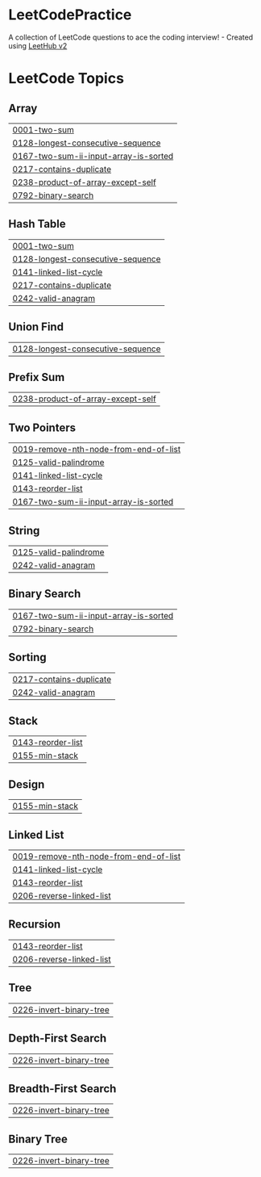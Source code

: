 # LeetCodePractice
A collection of LeetCode questions to ace the coding interview! - Created using [LeetHub v2](https://github.com/arunbhardwaj/LeetHub-2.0)

<!---LeetCode Topics Start-->
# LeetCode Topics
## Array
|  |
| ------- |
| [0001-two-sum](https://github.com/whileNotEOThori/LeetCodePractice/tree/master/0001-two-sum) |
| [0128-longest-consecutive-sequence](https://github.com/whileNotEOThori/LeetCodePractice/tree/master/0128-longest-consecutive-sequence) |
| [0167-two-sum-ii-input-array-is-sorted](https://github.com/whileNotEOThori/LeetCodePractice/tree/master/0167-two-sum-ii-input-array-is-sorted) |
| [0217-contains-duplicate](https://github.com/whileNotEOThori/LeetCodePractice/tree/master/0217-contains-duplicate) |
| [0238-product-of-array-except-self](https://github.com/whileNotEOThori/LeetCodePractice/tree/master/0238-product-of-array-except-self) |
| [0792-binary-search](https://github.com/whileNotEOThori/LeetCodePractice/tree/master/0792-binary-search) |
## Hash Table
|  |
| ------- |
| [0001-two-sum](https://github.com/whileNotEOThori/LeetCodePractice/tree/master/0001-two-sum) |
| [0128-longest-consecutive-sequence](https://github.com/whileNotEOThori/LeetCodePractice/tree/master/0128-longest-consecutive-sequence) |
| [0141-linked-list-cycle](https://github.com/whileNotEOThori/LeetCodePractice/tree/master/0141-linked-list-cycle) |
| [0217-contains-duplicate](https://github.com/whileNotEOThori/LeetCodePractice/tree/master/0217-contains-duplicate) |
| [0242-valid-anagram](https://github.com/whileNotEOThori/LeetCodePractice/tree/master/0242-valid-anagram) |
## Union Find
|  |
| ------- |
| [0128-longest-consecutive-sequence](https://github.com/whileNotEOThori/LeetCodePractice/tree/master/0128-longest-consecutive-sequence) |
## Prefix Sum
|  |
| ------- |
| [0238-product-of-array-except-self](https://github.com/whileNotEOThori/LeetCodePractice/tree/master/0238-product-of-array-except-self) |
## Two Pointers
|  |
| ------- |
| [0019-remove-nth-node-from-end-of-list](https://github.com/whileNotEOThori/LeetCodePractice/tree/master/0019-remove-nth-node-from-end-of-list) |
| [0125-valid-palindrome](https://github.com/whileNotEOThori/LeetCodePractice/tree/master/0125-valid-palindrome) |
| [0141-linked-list-cycle](https://github.com/whileNotEOThori/LeetCodePractice/tree/master/0141-linked-list-cycle) |
| [0143-reorder-list](https://github.com/whileNotEOThori/LeetCodePractice/tree/master/0143-reorder-list) |
| [0167-two-sum-ii-input-array-is-sorted](https://github.com/whileNotEOThori/LeetCodePractice/tree/master/0167-two-sum-ii-input-array-is-sorted) |
## String
|  |
| ------- |
| [0125-valid-palindrome](https://github.com/whileNotEOThori/LeetCodePractice/tree/master/0125-valid-palindrome) |
| [0242-valid-anagram](https://github.com/whileNotEOThori/LeetCodePractice/tree/master/0242-valid-anagram) |
## Binary Search
|  |
| ------- |
| [0167-two-sum-ii-input-array-is-sorted](https://github.com/whileNotEOThori/LeetCodePractice/tree/master/0167-two-sum-ii-input-array-is-sorted) |
| [0792-binary-search](https://github.com/whileNotEOThori/LeetCodePractice/tree/master/0792-binary-search) |
## Sorting
|  |
| ------- |
| [0217-contains-duplicate](https://github.com/whileNotEOThori/LeetCodePractice/tree/master/0217-contains-duplicate) |
| [0242-valid-anagram](https://github.com/whileNotEOThori/LeetCodePractice/tree/master/0242-valid-anagram) |
## Stack
|  |
| ------- |
| [0143-reorder-list](https://github.com/whileNotEOThori/LeetCodePractice/tree/master/0143-reorder-list) |
| [0155-min-stack](https://github.com/whileNotEOThori/LeetCodePractice/tree/master/0155-min-stack) |
## Design
|  |
| ------- |
| [0155-min-stack](https://github.com/whileNotEOThori/LeetCodePractice/tree/master/0155-min-stack) |
## Linked List
|  |
| ------- |
| [0019-remove-nth-node-from-end-of-list](https://github.com/whileNotEOThori/LeetCodePractice/tree/master/0019-remove-nth-node-from-end-of-list) |
| [0141-linked-list-cycle](https://github.com/whileNotEOThori/LeetCodePractice/tree/master/0141-linked-list-cycle) |
| [0143-reorder-list](https://github.com/whileNotEOThori/LeetCodePractice/tree/master/0143-reorder-list) |
| [0206-reverse-linked-list](https://github.com/whileNotEOThori/LeetCodePractice/tree/master/0206-reverse-linked-list) |
## Recursion
|  |
| ------- |
| [0143-reorder-list](https://github.com/whileNotEOThori/LeetCodePractice/tree/master/0143-reorder-list) |
| [0206-reverse-linked-list](https://github.com/whileNotEOThori/LeetCodePractice/tree/master/0206-reverse-linked-list) |
## Tree
|  |
| ------- |
| [0226-invert-binary-tree](https://github.com/whileNotEOThori/LeetCodePractice/tree/master/0226-invert-binary-tree) |
## Depth-First Search
|  |
| ------- |
| [0226-invert-binary-tree](https://github.com/whileNotEOThori/LeetCodePractice/tree/master/0226-invert-binary-tree) |
## Breadth-First Search
|  |
| ------- |
| [0226-invert-binary-tree](https://github.com/whileNotEOThori/LeetCodePractice/tree/master/0226-invert-binary-tree) |
## Binary Tree
|  |
| ------- |
| [0226-invert-binary-tree](https://github.com/whileNotEOThori/LeetCodePractice/tree/master/0226-invert-binary-tree) |
<!---LeetCode Topics End-->